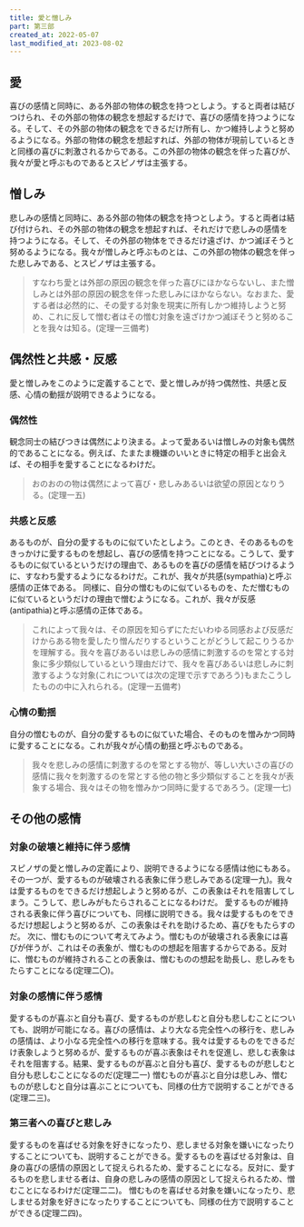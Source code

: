 ```yaml
---
title: 愛と憎しみ
part: 第三部
created_at: 2022-05-07
last_modified_at: 2023-08-02
---
```


## 愛

喜びの感情と同時に、ある外部の物体の観念を持つとしよう。すると両者は結びつけられ、その外部の物体の観念を想起するだけで、喜びの感情を持つようになる。そして、その外部の物体の観念をできるだけ所有し、かつ維持しようと努めるようになる。外部の物体の観念を想起すれば、外部の物体が現前しているときと同様の喜びに刺激されるからである。この外部の物体の観念を伴った喜びが、我々が愛と呼ぶものであるとスピノザは主張する。

## 憎しみ

悲しみの感情と同時に、ある外部の物体の観念を持つとしよう。すると両者は結び付けられ、その外部の物体の観念を想起すれば、それだけで悲しみの感情を持つようになる。そして、その外部の物体をできるだけ遠ざけ、かつ滅ぼそうと努めるようになる。我々が憎しみと呼ぶものとは、この外部の物体の観念を伴った悲しみである、とスピノザは主張する。

>すなわち愛とは外部の原因の観念を伴った喜びにほかならないし、また憎しみとは外部の原因の観念を伴った悲しみにほかならない。なおまた、愛する者は必然的に、その愛する対象を現実に所有しかつ維持しようと努め、これに反して憎む者はその憎む対象を遠ざけかつ滅ぼそうと努めることを我々は知る。(定理一三備考)

## 偶然性と共感・反感

愛と憎しみをこのように定義することで、愛と憎しみが持つ偶然性、共感と反感、心情の動揺が説明できるようになる。

### 偶然性

観念同士の結びつきは偶然により決まる。よって愛あるいは憎しみの対象も偶然的であることになる。例えば、たまたま機嫌のいいときに特定の相手と出会えば、その相手を愛することになるわけだ。

>おのおのの物は偶然によって喜び・悲しみあるいは欲望の原因となりうる。(定理一五)

### 共感と反感

あるものが、自分の愛するものに似ていたとしよう。このとき、そのあるものをきっかけに愛するものを想起し、喜びの感情を持つことになる。こうして、愛するものに似ているというだけの理由で、あるものを喜びの感情を結びつけるように、すなわち愛するようになるわけだ。これが、我々が共感(sympathia)と呼ぶ感情の正体である。
同様に、自分の憎むものに似ているものを、ただ憎むものに似ているというだけの理由で憎むようになる。これが、我々が反感(antipathia)と呼ぶ感情の正体である。

>これによって我々は、その原因を知らずにただいわゆる同感および反感だけからある物を愛したり憎んだりするということがどうして起こりうるかを理解する。我々を喜びあるいは悲しみの感情に刺激するのを常とする対象に多少類似しているという理由だけで、我々を喜びあるいは悲しみに刺激するような対象(これについては次の定理で示すであろう)もまたこうしたものの中に入れられる。(定理一五備考)

### 心情の動揺

自分の憎むものが、自分の愛するものに似ていた場合、そのものを憎みかつ同時に愛することになる。これが我々が心情の動揺と呼ぶものである。

>我々を悲しみの感情に刺激するのを常とする物が、等しい大いさの喜びの感情に我々を刺激するのを常とする他の物と多少類似することを我々が表象する場合、我々はその物を憎みかつ同時に愛するであろう。(定理一七)

## その他の感情

### 対象の破壊と維持に伴う感情

スピノザの愛と憎しみの定義により、説明できるようになる感情は他にもある。その一つが、愛するものが破壊される表象に伴う悲しみである(定理一九)。我々は愛するものをできるだけ想起しようと努めるが、この表象はそれを阻害してしまう。こうして、悲しみがもたらされることになるわけだ。
愛するものが維持される表象に伴う喜びについても、同様に説明できる。我々は愛するものをできるだけ想起しようと努めるが、この表象はそれを助けるため、喜びをもたらすのだ。
次に、憎むものについて考えてみよう。憎むものが破壊される表象には喜びが伴うが、これはその表象が、憎むものの想起を阻害するからである。反対に、憎むものが維持されることの表象は、憎むものの想起を助長し、悲しみをもたらすことになる(定理二〇)。

### 対象の感情に伴う感情

愛するものが喜ぶと自分も喜び、愛するものが悲しむと自分も悲しむことについても、説明が可能になる。喜びの感情は、より大なる完全性への移行を、悲しみの感情は、より小なる完全性への移行を意味する。我々は愛するものをできるだけ表象しようと努めるが、愛するものが喜ぶ表象はそれを促進し、悲しむ表象はそれを阻害する。結果、愛するものが喜ぶと自分も喜び、愛するものが悲しむと自分も悲しむことになるのだ(定理二一)
憎むものが喜ぶと自分は悲しみ、憎むものが悲しむと自分は喜ぶことについても、同様の仕方で説明することができる(定理二三)。

### 第三者への喜びと悲しみ

愛するものを喜ばせる対象を好きになったり、悲しませる対象を嫌いになったりすることについても、説明することができる。愛するものを喜ばせる対象は、自身の喜びの感情の原因として捉えられるため、愛することになる。反対に、愛するものを悲しませる者は、自身の悲しみの感情の原因として捉えられるため、憎むことになるわけだ(定理二二)。
憎むものを喜ばせる対象を嫌いになったり、悲しませる対象を好きになったりすることについても、同様の仕方で説明することができる(定理二四)。
